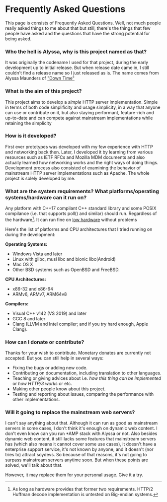 # Frequently Asked Questions

This page is consists of Frequently Asked Questions. 
Well, not much people really asked things to me about that but still, there's the things that few people have asked 
and the questions that have the strong potential for being asked.

### Who the hell is Alyssa, why is this project named as that?
It was originally the codename I used for that project, during the early development up to initial release. 
But when release date came in, I still couldn't find a release name so I just released as is. The name comes from Alyssa Maunders of ["Down Time"](https://www.downtimeforever.com)

### What is the aim of this project?
This project aims to develop a *simple* HTTP server implementation. 
Simple in terms of both code simplificity and usage simplicity, in a way that anyone can use or contribute on it, 
but also staying performant, feature-rich and up-to-date and can compete against mainstream implementations 
while retaining the simplicity

### How is it developed?
First ever prototypes was developed with my few experience with HTTP and networking back then. 
Later, I developed it by learning from various resources such as IETF RFCs and Mozilla MDM documents and also 
actually learned how networking works and the right ways of doing things. Development process also consisted of 
examining the behavior of mainstream HTTP server implementations such as Apache. 
The whole project is solely developed by me.

### What are the system requirements? What platforms/operating systems/hardware can it run on?
Any platform with C++17 compilant C++ standard library and some POSIX compilance (i.e. that supports poll() and similar) 
should run. Regardless of the hardware[^1]. It can run fine on [low hardware](res/AlyssaOnAndroidARMv6.png) without problems

[^1]: As long as hardware provides that former two requirements. HTTP/2 Huffman decode implementation is untested on Big-endian systems.

Here's the list of platforms and CPU architectures that I tried running on during the development:

**Operating Systems:**
- Windows Vista and later
- Linux with glibc, musl libc and bionic libc(Android)
- Mac OS X
- Other BSD systems such as OpenBSD and FreeBSD.

**CPU Architectures:**
- x86-32 and x86-64
- ARMv6, ARMv7, ARM64v8

**Compilers:**
- Visual C++ v142 (VS 2019) and later 
- GCC 8 and later
- Clang (LLVM and Intel compiler; and if you try hard enough, Apple Clang).

### How can I donate or contribute?
Thanks for your wish to contribute. Monetary donates are currently not accepted. But you can still help in several ways:

- Fixing the bugs or adding new code.
- Contributing on documentation, including translation to other languages.
- Teaching or giving advices about i.e. *how this thing can be implemented* or *how HTTP/3 works* or etc.
- Making other people know about this project.
- Testing and reporting about issues, comparing the performance with other implementations.

### Will it going to replace the mainstream web servers?
I can't say anything about that. Although it can run as good as mainstream servers in some cases, I don't think 
it's enough on dynamic web content. I don't even know can you run \*AMP stack with Alyssa or not. Also besides dynamic 
web content, it still lacks some features that mainstream servers has (which also means it cannot cover some use cases), 
it doesn't have a enterprise support service, it's not known by anyone, and it doesn't (nor tries to) attract soydevs. 
So because of that reasons, it's not going to surpass mainstream servers anytime soon. But when these points are solved, 
we'll talk about that. 

However, it may replace them for your personal usage. Give it a try.
